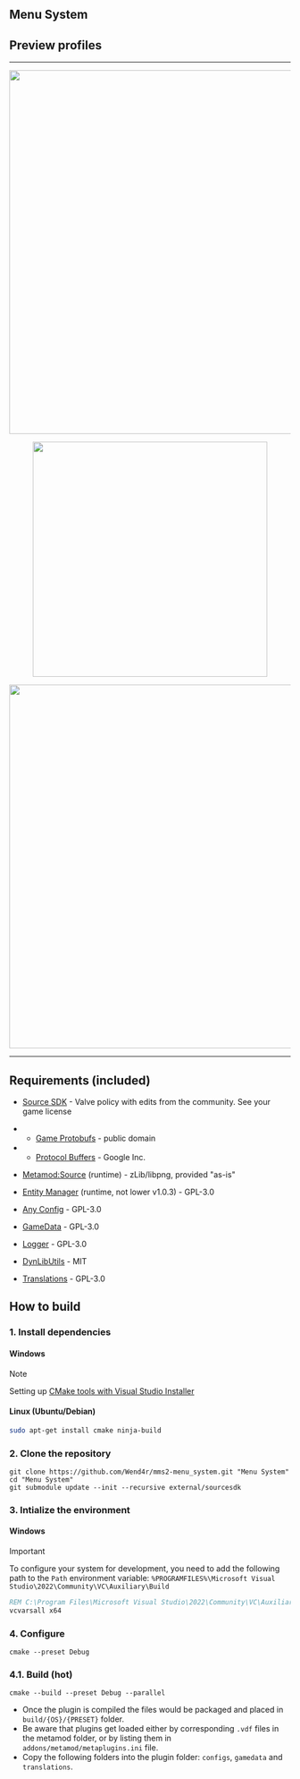 ## Menu System

## Preview profiles

-----
<p align="left">
  <img height="650px" src="https://github.com/Wend4r/mms2-menu_system/blob/main/.github/resources/preview-profile-hudmenu_annotation_style.png">
</p>
<p align="center">
  <img height="420px" src="https://github.com/Wend4r/mms2-menu_system/blob/main/.github/resources/preview-profile-hudmenu_annotation_style-2.png">
</p>
<p align="right">
  <img height="650px"src="https://github.com/Wend4r/mms2-menu_system/blob/main/.github/resources/preview-profile-hudmenu_annotation_style-custom.png">
</p>

-----

## Requirements (included)

* [Source SDK](https://github.com/Wend4r/sourcesdk) - Valve policy with edits from the community. See your game license
* * [Game Protobufs](https://github.com/SteamDatabase/Protobufs) - public domain
* * [Protocol Buffers](https://github.com/protocolbuffers/protobuf) - Google Inc.
* [Metamod:Source](https://github.com/alliedmodders/metamod-source) (runtime) - zLib/libpng, provided "as-is"

* [Entity Manager](https://github.com/Wend4r/mms2-entity_manager) (runtime, not lower v1.0.3) - GPL-3.0
* [Any Config](https://github.com/Wend4r/s2u-any_config) - GPL-3.0
* [GameData](https://github.com/Wend4r/s2u-gamedata) - GPL-3.0
* [Logger](https://github.com/Wend4r/s2u-logger) - GPL-3.0
* [DynLibUtils](https://github.com/Wend4r/cpp-memory_utils) - MIT
* [Translations](https://github.com/Wend4r/s2u-translations) - GPL-3.0

## How to build

### 1. Install dependencies

#### Windows
> [!NOTE]
> Setting up [CMake tools with Visual Studio Installer](https://learn.microsoft.com/en-us/cpp/build/cmake-projects-in-visual-studio#installation)

#### Linux (Ubuntu/Debian)
```sh
sudo apt-get install cmake ninja-build
```

### 2. Clone the repository
```
git clone https://github.com/Wend4r/mms2-menu_system.git "Menu System"
cd "Menu System"
git submodule update --init --recursive external/sourcesdk
```

### 3. Intialize the environment

#### Windows
> [!IMPORTANT]
> To configure your system for development, you need to add the following path to the `Path` environment variable: `%PROGRAMFILES%\Microsoft Visual Studio\2022\Community\VC\Auxiliary\Build`

```bat
REM C:\Program Files\Microsoft Visual Studio\2022\Community\VC\Auxiliary\Build\vcvarsall.bat
vcvarsall x64
```

### 4. Configure
```
cmake --preset Debug
```

### 4.1. Build (hot)
```
cmake --build --preset Debug --parallel
```

* Once the plugin is compiled the files would be packaged and placed in ``build/{OS}/{PRESET}`` folder.
* Be aware that plugins get loaded either by corresponding ``.vdf`` files in the metamod folder, or by listing them in ``addons/metamod/metaplugins.ini`` file.
* Copy the following folders into the plugin folder: `configs`, `gamedata` and `translations`.

